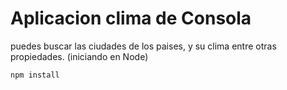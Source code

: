 # Aplicacion clima de Consola

puedes buscar las ciudades de los paises, y  su clima entre otras propiedades. (iniciando en Node)

```
npm install

``` 
